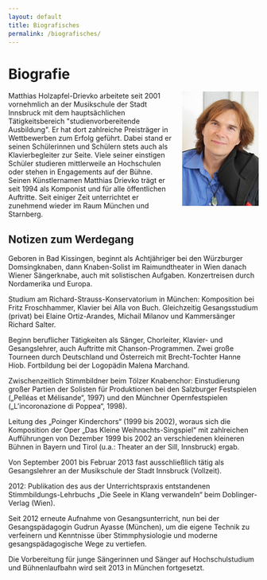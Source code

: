 ```yaml
---
layout: default
title: Biografisches
permalink: /biografisches/
---
```


Biografie
=========

<a href="/assets/matthias-gross.jpg"><img style="float:right; margin-left: 1em;" src="/assets/matthias.jpg"></a>
Matthias Holzapfel-Drievko arbeitete seit 2001 vornehmlich an der Musikschule der Stadt Innsbruck mit dem hauptsächlichen Tätigkeitsbereich "studienvorbereitende Ausbildung". Er hat dort zahlreiche Preisträger in Wettbewerben zum Erfolg geführt. Dabei stand er seinen Schülerinnen und Schülern stets auch als Klavierbegleiter zur Seite. Viele seiner einstigen Schüler studieren mittlerweile an Hochschulen oder stehen in Engagements auf der Bühne. Seinen Künstlernamen Matthias Drievko trägt er seit 1994 als Komponist und für alle öffentlichen Auftritte. Seit einiger Zeit unterrichtet er zunehmend wieder im Raum München und Starnberg.



Notizen zum Werdegang
---------------------

Geboren in Bad Kissingen, beginnt als Achtjähriger bei den Würzburger Domsingknaben, dann Knaben-Solist im Raimundtheater in Wien danach Wiener Sängerknabe, auch mit solistischen Aufgaben. Konzertreisen durch Nordamerika und Europa.

Studium am Richard-Strauss-Konservatorium in München: Komposition bei Fritz Froschhammer, Klavier bei Alla von Buch. Gleichzeitig Gesangsstudium (privat) bei Elaine Ortiz-Arandes, Michail Milanov und Kammersänger Richard Salter.

Beginn beruflicher Tätigkeiten als Sänger, Chorleiter, Klavier- und Gesangslehrer, auch Auftritte mit Chanson-Programmen. Zwei große Tourneen durch Deutschland und Österreich mit Brecht-Tochter Hanne Hiob. Fortbildung bei der Logopädin Malena Marchand. 

Zwischenzeitlich Stimmbildner beim Tölzer Knabenchor: Einstudierung großer Partien der Solisten für Produktionen bei den Salzburger Festspielen („Pelléas et Mélisande“, 1997) und den Münchner Opernfestspielen („L’incoronazione di Poppea“, 1998).

Leitung des „Poinger Kinderchors“ (1999 bis 2002), woraus sich die Komposition der Oper „Das Kleine Weihnachts-Singspiel“ mit zahlreichen Aufführungen von Dezember 1999 bis 2002 an verschiedenen kleineren Bühnen in Bayern und Tirol (u.a.: Theater an der Sill, Innsbruck) ergab.

Von September 2001 bis Februar 2013 fast ausschließlich tätig als Gesangslehrer an der Musikschule der Stadt Innsbruck (Vollzeit). 

2012: Publikation des aus der Unterrichtspraxis entstandenen Stimmbildungs-Lehrbuchs „Die Seele in Klang verwandeln“ beim Doblinger-Verlag (Wien). 

Seit 2012 erneute Aufnahme von Gesangsunterricht, nun bei der Gesangspädagogin Gudrun Ayasse (München), um die eigene Technik zu verfeinern und Kenntnisse über Stimmphysiologie und moderne gesangspädagogische Wege zu vertiefen.

Die Vorbereitung für junge Sängerinnen und Sänger auf Hochschulstudium und Bühnenlaufbahn wird seit 2013 in München fortgesetzt.


[Gudrun Ayasse]: http://www.gudrun-ayasse.de/

